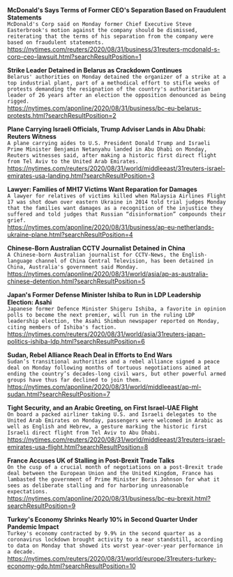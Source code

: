 **McDonald's Says Terms of Former CEO's Separation Based on Fraudulent Statements**\
`McDonald's Corp said on Monday former Chief Executive Steve Easterbrook's motion against the company should be dismissed, reiterating that the terms of his separation from the company were based on fraudulent statements.`\
https://nytimes.com/reuters/2020/08/31/business/31reuters-mcdonald-s-corp-ceo-lawsuit.html?searchResultPosition=1

**Strike Leader Detained in Belarus as Crackdown Continues**\
`Belarus' authorities on Monday detained the organizer of a strike at a top industrial plant, part of a methodical effort to stifle weeks of protests demanding the resignation of the country's authoritarian leader of 26 years after an election the opposition denounced as being rigged. `\
https://nytimes.com/aponline/2020/08/31/business/bc-eu-belarus-protests.html?searchResultPosition=2

**Plane Carrying Israeli Officials, Trump Adviser Lands in Abu Dhabi: Reuters Witness**\
`A plane carrying aides to U.S. President Donald Trump and Israeli Prime Minister Benjamin Netanyahu landed in Abu Dhabi on Monday, Reuters witnesses said, after making a historic first direct flight from Tel Aviv to the United Arab Emirates.`\
https://nytimes.com/reuters/2020/08/31/world/middleeast/31reuters-israel-emirates-usa-landing.html?searchResultPosition=3

**Lawyer: Families of MH17 Victims Want Reparation for Damages**\
`A lawyer for relatives of victims killed when Malaysia Airlines Flight 17 was shot down over eastern Ukraine in 2014 told trial judges Monday that the families want damages as a recognition of the injustice they suffered and told judges that Russian “disinformation” compounds their grief.`\
https://nytimes.com/aponline/2020/08/31/business/ap-eu-netherlands-ukraine-plane.html?searchResultPosition=4

**Chinese-Born Australian CCTV Journalist Detained in China**\
`A Chinese-born Australian journalist for CCTV-News, the English-language channel of China Central Television, has been detained in China, Australia's government said Monday.`\
https://nytimes.com/aponline/2020/08/31/world/asia/ap-as-australia-chinese-detention.html?searchResultPosition=5

**Japan's Former Defense Minister Ishiba to Run in LDP Leadership Election: Asahi**\
`Japanese former Defence Minister Shigeru Ishiba, a favorite in opinion polls to become the next premier, will run in the ruling LDP leadership election, the Asahi Shimbun newspaper reported on Monday, citing members of Ishiba's faction.`\
https://nytimes.com/reuters/2020/08/31/world/asia/31reuters-japan-politics-ishiba-ldp.html?searchResultPosition=6

**Sudan, Rebel Alliance Reach Deal in Efforts to End Wars**\
`Sudan’s transitional authorities and a rebel alliance signed a peace deal on Monday following months of tortuous negotiations aimed at ending the country’s decades-long civil wars, but other powerful armed groups have thus far declined to join them.`\
https://nytimes.com/aponline/2020/08/31/world/middleeast/ap-ml-sudan.html?searchResultPosition=7

**Tight Security, and an Arabic Greeting, on First Israel-UAE Flight**\
`On board a packed airliner taking U.S. and Israeli delegates to the United Arab Emirates on Monday, passengers were welcomed in Arabic as well as English and Hebrew, a gesture marking the historic first Israeli direct flight from Tel Aviv to Abu Dhabi.`\
https://nytimes.com/reuters/2020/08/31/world/middleeast/31reuters-israel-emirates-usa-flight.html?searchResultPosition=8

**France Accuses UK of Stalling in Post-Brexit Trade Talks**\
`On the cusp of a crucial month of negotiations on a post-Brexit trade deal between the European Union and the United Kingdom, France has lambasted the government of Prime Minister Boris Johnson for what it sees as deliberate stalling and for harboring unreasonable expectations. `\
https://nytimes.com/aponline/2020/08/31/business/bc-eu-brexit.html?searchResultPosition=9

**Turkey's Economy Shrinks Nearly 10% in Second Quarter Under Pandemic Impact**\
`Turkey's economy contracted by 9.9% in the second quarter as a coronavirus lockdown brought activity to a near standstill, according to data on Monday that showed its worst year-over-year performance in a decade. `\
https://nytimes.com/reuters/2020/08/31/world/europe/31reuters-turkey-economy-gdp.html?searchResultPosition=10

